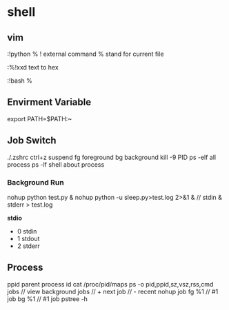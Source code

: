# shell

## vim

:!python %
!   external command
%   stand for current file

:%!xxd
text to hex

:!bash %

## Envirment Variable

export PATH=$PATH:~

## Job Switch

./.zshrc
ctrl+z  suspend
fg      foreground
bg      background
kill -9 PID
ps -elf all process
ps -lf  shell about process

### Background Run

nohup python test.py &
nohup python -u sleep.py>test.log 2>&1 &
// stdin & stderr > test.log

**stdio**

- 0 stdin
- 1 stdout
- 2 stderr

## Process

ppid parent process id
cat /proc/pid/maps
ps -o pid,ppid,sz,vsz,rss,cmd
jobs  // view background jobs
// + next job
// - recent nohup job
fg %1 // #1 job
bg %1 // #1 job
pstree -h
